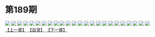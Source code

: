 # 第189期
![](https://mao.mhtupian.com/uploads/img/7563/117338/001.jpg)
![](https://mao.mhtupian.com/uploads/img/7563/117338/002.jpg)
![](https://mao.mhtupian.com/uploads/img/7563/117338/003.jpg)
![](https://mao.mhtupian.com/uploads/img/7563/117338/004.jpg)
![](https://mao.mhtupian.com/uploads/img/7563/117338/005.jpg)
![](https://mao.mhtupian.com/uploads/img/7563/117338/006.jpg)
![](https://mao.mhtupian.com/uploads/img/7563/117338/007.jpg)
![](https://mao.mhtupian.com/uploads/img/7563/117338/008.jpg)
![](https://mao.mhtupian.com/uploads/img/7563/117338/009.jpg)
![](https://mao.mhtupian.com/uploads/img/7563/117338/010.jpg)
![](https://mao.mhtupian.com/uploads/img/7563/117338/011.jpg)
![](https://mao.mhtupian.com/uploads/img/7563/117338/012.jpg)
![](https://mao.mhtupian.com/uploads/img/7563/117338/013.jpg)
![](https://mao.mhtupian.com/uploads/img/7563/117338/014.jpg)
![](https://mao.mhtupian.com/uploads/img/7563/117338/015.jpg)
![](https://mao.mhtupian.com/uploads/img/7563/117338/016.jpg)
![](https://mao.mhtupian.com/uploads/img/7563/117338/017.jpg)
![](https://mao.mhtupian.com/uploads/img/7563/117338/018.jpg)
![](https://mao.mhtupian.com/uploads/img/7563/117338/019.jpg)
![](https://mao.mhtupian.com/uploads/img/7563/117338/020.jpg)
![](https://mao.mhtupian.com/uploads/img/7563/117338/021.jpg)
![](https://mao.mhtupian.com/uploads/img/7563/117338/022.jpg)
![](https://mao.mhtupian.com/uploads/img/7563/117338/023.jpg)
![](https://mao.mhtupian.com/uploads/img/7563/117338/024.jpg)
[【上一章】](./93.md)
[【目录】](./README.md)
[【下一章】](./95.md)
